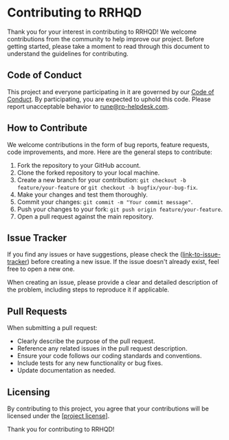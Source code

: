 # Contributing to RRHQD

Thank you for your interest in contributing to RRHQD! We welcome contributions from the community to help improve our project. Before getting started, please take a moment to read through this document to understand the guidelines for contributing.

## Code of Conduct

This project and everyone participating in it are governed by our [Code of Conduct](https://github.com/RunesRepoHub/RRHQD/blob/Prod/CODE_OF_CONDUCT.md). By participating, you are expected to uphold this code. Please report unacceptable behavior to rune@rp-helpdesk.com.

## How to Contribute

We welcome contributions in the form of bug reports, feature requests, code improvements, and more. Here are the general steps to contribute:

1. Fork the repository to your GitHub account.
2. Clone the forked repository to your local machine.
3. Create a new branch for your contribution: `git checkout -b feature/your-feature` or `git checkout -b bugfix/your-bug-fix`.
4. Make your changes and test them thoroughly.
5. Commit your changes: `git commit -m "Your commit message"`.
6. Push your changes to your fork: `git push origin feature/your-feature`.
7. Open a pull request against the main repository.

## Issue Tracker

If you find any issues or have suggestions, please check the ([link-to-issue-tracker](https://github.com/RunesRepoHub/RRHQD/issues)) before creating a new issue. If the issue doesn't already exist, feel free to open a new one.

When creating an issue, please provide a clear and detailed description of the problem, including steps to reproduce it if applicable.

## Pull Requests

When submitting a pull request:

- Clearly describe the purpose of the pull request.
- Reference any related issues in the pull request description.
- Ensure your code follows our coding standards and conventions.
- Include tests for any new functionality or bug fixes.
- Update documentation as needed.

## Licensing

By contributing to this project, you agree that your contributions will be licensed under the [[project license](https://github.com/RunesRepoHub/RRHQD/blob/Prod/LICENSE)].

Thank you for contributing to RRHQD!
